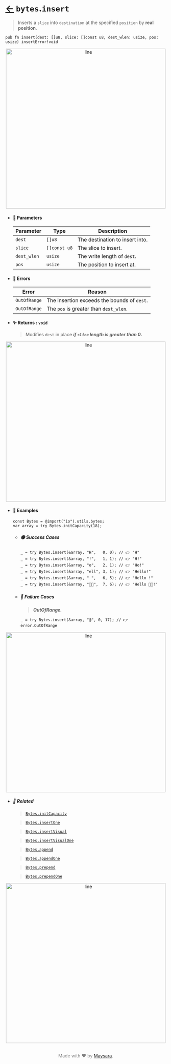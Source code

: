 # [←](../bytes.md) `bytes`.`insert`

> Inserts a `slice` into `destination` at the specified `position` by **real position**.

```zig
pub fn insert(dest: []u8, slice: []const u8, dest_wlen: usize, pos: usize) insertError!void
```


<div align="center">
<img src="https://raw.githubusercontent.com/Super-ZIG/io/refs/heads/main/dist/img/md/line.png" alt="line" style="width:500px;"/>
</div>

- #### 🧩 Parameters

    | Parameter   | Type         | Description                     |
    | ----------- | ------------ | ------------------------------- |
    | `dest`      | `[]u8`       | The destination to insert into. |
    | `slice`     | `[]const u8` | The slice to insert.            |
    | `dest_wlen` | `usize`      | The write length of `dest`.     |
    | `pos`       | `usize`      | The position to insert at.      |

- #### 🚫 Errors
    
    | Error        | Reason                                      |
    | ------------ | ------------------------------------------- |
    | `OutOfRange` | The insertion exceeds the bounds of `dest`. |
    | `OutOfRange` | The `pos` is greater than `dest_wlen`.      |

- #### ✨ Returns : `void`

    > Modifies `dest` in place **_if `slice` length is greater than 0_.**

<div align="center">
<img src="https://raw.githubusercontent.com/Super-ZIG/io/refs/heads/main/dist/img/md/line.png" alt="line" style="width:500px;"/>
</div>

- #### 🧪 Examples

    ```zig
    const Bytes = @import("io").utils.bytes;
    var array = try Bytes.initCapacity(18);
    ```

    - ##### 🟢 Success Cases

        ```zig
        _ = try Bytes.insert(&array, "H",   0, 0); // 👉 "H"
        _ = try Bytes.insert(&array, "!",   1, 1); // 👉 "H!"
        _ = try Bytes.insert(&array, "o",   2, 1); // 👉 "Ho!"
        _ = try Bytes.insert(&array, "ell", 3, 1); // 👉 "Hello!"
        _ = try Bytes.insert(&array, " ",   6, 5); // 👉 "Hello !"
        _ = try Bytes.insert(&array, "👨‍🏭",  7, 6); // 👉 "Hello 👨‍🏭!"
        ```

    - ##### 🔴 Failure Cases
        
        > **_OutOfRange._**

        ```zig
        _ = try Bytes.insert(&array, "@", 0, 17); // 👉 error.OutOfRange
        ```

<div align="center">
<img src="https://raw.githubusercontent.com/Super-ZIG/io/refs/heads/main/dist/img/md/line.png" alt="line" style="width:500px;"/>
</div>

- ##### 🔗 Related

  > [`Bytes.initCapacity`](./initCapacity.md)

  > [`Bytes.insertOne`](./insertOne.md)

  > [`Bytes.insertVisual`](./insertVisual.md)

  > [`Bytes.insertVisualOne`](./insertVisualOne.md)

  > [`Bytes.append`](./append.md)

  > [`Bytes.appendOne`](./appendOne.md)

  > [`Bytes.prepend`](./prepend.md)

  > [`Bytes.prependOne`](./prependOne.md)

<div align="center">
<img src="https://raw.githubusercontent.com/Super-ZIG/io/refs/heads/main/dist/img/md/line.png" alt="line" style="width:500px;"/>
</div>

<p align="center" style="color:grey;"><br />Made with ❤️ by <a href="http://github.com/maysara-elshewehy" target="blank">Maysara</a>.</p>